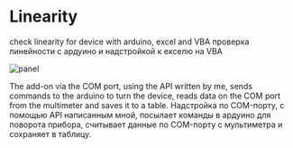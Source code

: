 # Linearity
 check linearity for device with arduino, excel and VBA
 проверка линейности с ардуино и надстройкой к екселю на VBA

![panel](https://user-images.githubusercontent.com/46117076/178132222-e57c6ccb-f54d-4885-b432-43ba9ecceebb.png)

The add-on via the COM port, using the API written by me, sends commands to the arduino to turn the device,
reads data on the COM port from the multimeter and saves it to a table.
Надстройка по COM-порту, с помощью API написанным мной, посылает команды в ардуино для поворота прибора, 
считывает данные по COM-порту с мультиметра и сохраняет в таблицу.
